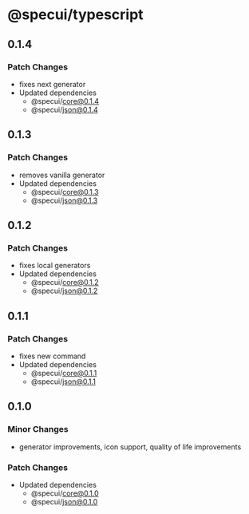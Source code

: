 # @specui/typescript

## 0.1.4

### Patch Changes

- fixes next generator
- Updated dependencies
  - @specui/core@0.1.4
  - @specui/json@0.1.4

## 0.1.3

### Patch Changes

- removes vanilla generator
- Updated dependencies
  - @specui/core@0.1.3
  - @specui/json@0.1.3

## 0.1.2

### Patch Changes

- fixes local generators
- Updated dependencies
  - @specui/core@0.1.2
  - @specui/json@0.1.2

## 0.1.1

### Patch Changes

- fixes new command
- Updated dependencies
  - @specui/core@0.1.1
  - @specui/json@0.1.1

## 0.1.0

### Minor Changes

- generator improvements, icon support, quality of life improvements

### Patch Changes

- Updated dependencies
  - @specui/core@0.1.0
  - @specui/json@0.1.0
